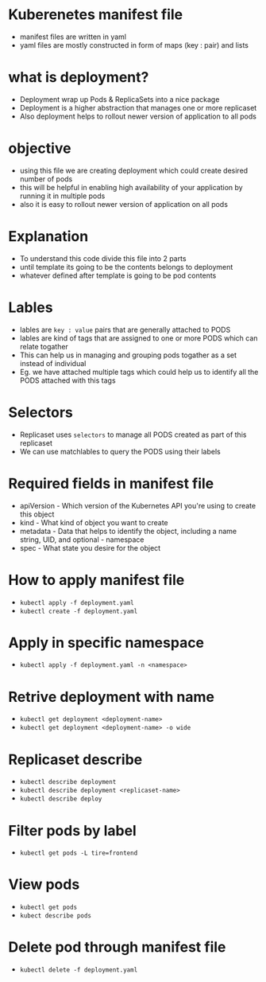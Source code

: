 # Kuberenetes manifest file
- manifest files are written in yaml
- yaml files are mostly constructed in form of maps (key : pair) and lists

# what is deployment?
- Deployment wrap up Pods & ReplicaSets into a nice package
- Deployment is a higher abstraction that manages one or more replicaset
- Also deployment helps to rollout newer version of application to all pods

# objective 
- using this file we are creating deployment which could create desired number of pods
- this will be helpful in enabling high availability of your application by running it in multiple pods
- also it is easy to rollout newer version of application on all pods

# Explanation
- To understand this code divide this file into 2 parts
- until template its going to be the contents belongs to deployment 
- whatever defined after template is going to be pod contents

# Lables 
- lables are `key : value` pairs that are generally attached to PODS
- lables are kind of tags that are assigned to one or more PODS which can relate togather
- This can help us in managing and grouping pods togather as a set instead of individual
- Eg. we have attached multiple tags which could help us to identify all the PODS attached with this tags

# Selectors
- Replicaset uses `selectors` to manage all PODS created as part of this replicaset
- We can use matchlables to query the PODS using their labels


# Required fields in manifest file
- apiVersion - Which version of the Kubernetes API you're using to create this object
- kind - What kind of object you want to create
- metadata - Data that helps to identify the object, including a name string, UID, and optional - namespace
- spec - What state you desire for the object

# How to apply manifest file
- `kubectl apply -f deployment.yaml`
- `kubectl create -f deployment.yaml`

# Apply in specific namespace
- `kubectl apply -f deployment.yaml -n <namespace>`

# Retrive deployment with name
- `kubectl get deployment <deployment-name>`
- `kubectl get deployment <deployment-name> -o wide`

# Replicaset describe
- `kubectl describe deployment`
- `kubectl describe deployment <replicaset-name>`
- `kubectl describe deploy`

# Filter pods by label
- `kubectl get pods -L tire=frontend`

# View pods
- `kubectl get pods`
- `kubect describe pods`

# Delete pod through manifest file
- `kubectl delete -f deployment.yaml`
